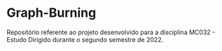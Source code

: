 # Graph-Burning

Repositório referente ao projeto desenvolvido para a disciplina MC032 - Estudo Dirigido durante o segundo semestre de 2022.
